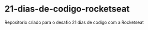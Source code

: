 # 21-dias-de-codigo-rocketseat
Repositorio criado para o desafio 21 dias de codigo com a Rocketseat
